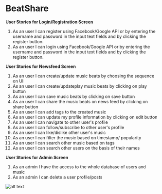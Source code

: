 # <b>BeatShare</b>

<b>User Stories for Login/Registration Screen</b>
<ol>
<li>As an user I can register using Facebook/Google API or by entering the username and password in the input text fields and by clicking the register button.</li>
<li>As an user I can login using Facebook/Google API or by entering the username and password in the input text fields and by clicking the register button.</li>
</ol>
    
<b>User Stories for Newsfeed Screen</b>
<ol>
<li>As an user I can create/update music beats by choosing the sequence on UI</li>
<li>As an user I can create/updateplay music beats by clicking on play button</li>    
<li>As an user I can save music beats by clicking on save button</li>  
<li>As an user I can share the music beats on news feed by clicking on share button</li>
<li>As an user I can add tags to the created music</li>    
<li>As an user I can update my profile information by clicking on edit button</li>    
<li>As an user I can navigate to other user's profile</li>
<li>As an user I can  follow/subscribe to other user's profile</li>    
<li>As an user I can like/dislike other user's music</li>
<li>As an user I can filter the music based on timestamp/ popularity</li>
<li>As an user I can search other music based on tags</li>
<li>As an user I can search other users on the basis of their names</li>
</ol>



<b>User Stories for Admin Screen</b>
<ol>
<li>As an admin I have the access to the whole database of users and music</li>
<li>As an admin I can delete a user profile/posts</li>
</ol>    

![alt text](https://github.com/neu-mis-info6150-fall-2018/final-project-ignore/blob/master/BeatShare.svg)
